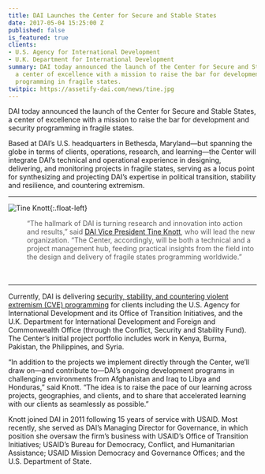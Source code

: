 ```yaml
---
title: DAI Launches the Center for Secure and Stable States
date: 2017-05-04 15:25:00 Z
published: false
is_featured: true
clients:
- U.S. Agency for International Development
- U.K. Department for International Development
summary: DAI today announced the launch of the Center for Secure and Stable States,
  a center of excellence with a mission to raise the bar for development and security
  programming in fragile states.
twitpic: https://assetify-dai.com/news/tine.jpg
---
```


DAI today announced the launch of the Center for Secure and Stable States, a center of excellence with a mission to raise the bar for development and security programming in fragile states.

<!--more-->
 
Based at DAI’s U.S. headquarters in Bethesda, Maryland—but spanning the globe in terms of clients, operations, research, and learning—the Center will integrate DAI’s technical and operational experience in designing, delivering, and monitoring projects in fragile states, serving as a locus point for synthesizing and projecting DAI’s expertise in political transition, stability and resilience, and countering extremism. 

<hr>

![Tine Knott](/uploads/TineKnott%20New.jpg){:.float-left}

<blockquote style="margin-bottom: 3rem; border-left: 0px;"> “The hallmark of DAI is turning research and innovation into action and results,” said <a href="/who-we-are/our-team/tine-knott">DAI Vice President Tine Knott</a>, who will lead the new organization. “The Center, accordingly, will be both a technical and a project management hub, feeding practical insights from the field into the design and delivery of fragile states programming worldwide.”</blockquote>

<hr>

Currently, DAI is delivering [security, stability, and countering violent extremism (CVE) programming](/our-work/solutions/fragile-states) for clients including the U.S. Agency for International Development and its Office of Transition Initiatives, and the U.K. Department for International Development and Foreign and Commonwealth Office (through the Conflict, Security and Stability Fund). The Center’s initial project portfolio includes work in Kenya, Burma, Pakistan, the Philippines, and Syria. 

“In addition to the projects we implement directly through the Center, we’ll draw on—and contribute to—DAI’s ongoing development programs in challenging environments from Afghanistan and Iraq to Libya and Honduras,” said Knott. “The idea is to raise the pace of our learning across projects, geographies, and clients, and to share that accelerated learning with our clients as seamlessly as possible.”   

Knott joined DAI in 2011 following 15 years of service with USAID. Most recently, she served as DAI’s Managing Director for Governance, in which position she oversaw the firm’s business with USAID’s Office of Transition Initiatives; USAID’s Bureau for Democracy, Conflict, and Humanitarian Assistance; USAID Mission Democracy and Governance Offices; and the U.S. Department of State.
